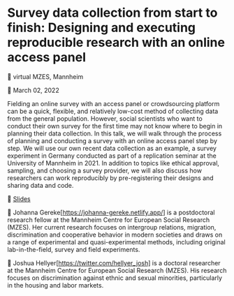 # Survey data collection from start to finish: Designing and executing reproducible research with an online access panel

📍 virtual MZES, Mannheim

📆 March 02, 2022

Fielding an online survey with an access panel or crowdsourcing platform can be a quick, flexible, and relatively low-cost method of collecting data from the general population. However, social scientists who want to conduct their own survey for the first time may not know where to begin in planning their data collection. In this talk, we will walk through the process of planning and conducting a survey with an online access panel step by step. We will use our own recent data collection as an example, a survey experiment in Germany conducted as part of a replication seminar at the University of Mannheim in 2021. In addition to topics like ethical approval, sampling, and choosing a survey provider, we will also discuss how researchers can work reproducibly by pre-registering their designs and sharing data and code.

📝 [Slides](https://github.com/SocialScienceDataLab/survey-data-collection/blob/main/slides-survey-data-collection.pdf)

👤 Johanna Gereke[https://johanna-gereke.netlify.app/] is a postdoctoral research fellow at the Mannheim Centre for European Social Research (MZES). Her current research focuses on intergroup relations, migration, discrimination and cooperative behavior in modern societies and draws on a range of experimental and quasi-experimental methods, including original lab-in-the-field, survey and field experiments.

👤 Joshua Hellyer[https://twitter.com/hellyer_josh] is a doctoral researcher at the Mannheim Centre for European Social Research (MZES). His research focuses on discrimination against ethnic and sexual minorities, particularly in the housing and labor markets.
